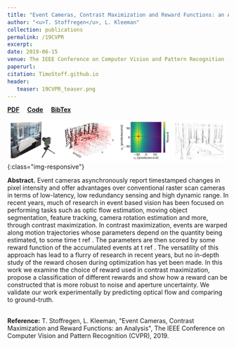 ```yaml
---
title: "Event Cameras, Contrast Maximization and Reward Functions: an Analysis"
author: "<u>T. Stoffregen</u>, L. Kleeman"
collection: publications
permalink: /19CVPR
excerpt: 
date: 2019-06-15
venue: The IEEE Conference on Computer Vision and Pattern Recognition (CVPR)
paperurl:
citation: TimoStoff.github.io
header:
   teaser: 19CVPR_teaser.png
---
```


<a href="http://openaccess.thecvf.com/content_CVPR_2019/papers/Stoffregen_Event_Cameras_Contrast_Maximization_and_Reward_Functions_An_Analysis_CVPR_2019_paper.pdf" target="_blank"><b>PDF</b></a>&emsp;
<a href="https://github.com/TimoStoff/events_contrast_maximization" target="_blank"><b>Code</b></a>&emsp;
<a href="https://timostoff.github.io/files/19cvpr.txt" target="_blank"><b>BibTex</b></a>

![CVPR19_banner](/images/19CVPR_banner.png){:class="img-responsive"}

<b>Abstract.</b> Event cameras asynchronously report timestamped changes in pixel intensity and offer advantages over conventional raster scan cameras in terms of low-latency, low redundancy sensing and high dynamic range. In recent years, much of research in event based vision has been focused on performing tasks such as optic flow estimation, moving object segmentation, feature tracking, camera rotation estimation and more, through contrast maximization. In contrast maximization, events are warped along motion trajectories whose parameters depend on the quantity being estimated, to some time t ref . The parameters are then scored by some reward function of the accumulated events at t ref . The versatility of this approach has lead to a flurry of research in recent years, but no in-depth study of the reward chosen during optimization has yet been made. In this work we examine the choice of reward used in contrast maximization, propose a classification of different rewards and show how a reward can be constructed that is more robust to noise and aperture uncertainty. We validate our work experimentally by predicting optical flow and comparing to ground-truth.

<br />
<b>Reference:</b>
T. Stoffregen, L. Kleeman, "Event Cameras, Contrast Maximization and Reward Functions: an Analysis", The IEEE Conference on Computer Vision and Pattern Recognition (CVPR), 2019.
<br />


